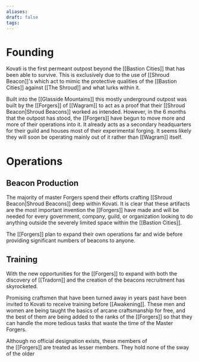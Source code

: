 ```yaml
---
aliases: 
draft: false
tags:
---
```


# Founding

Kovati is the first permeant outpost beyond the [[Bastion Cities]] that has been able to survive. This is exclusively due to the use of [[Shroud Beacon]]'s which act to mimic the protective qualities of the [[Bastion Cities]] against [[The Shroud]] and what lurks within it.

Built into the [[Glasside Mountains]] this mostly underground outpost was built by the [[Forgers]] of [[Wagram]] to act as a proof that their [[Shroud Beacon|Shroud Beacons]] worked as intended. However, in the 6 months that the outpost has stood, the [[Forgers]] have begun to move more and more of their operations into it. It already acts as a secondary headquarters for their guild and houses most of their experimental forging. It seems likely they will soon be operating mainly out of it rather than [[Wagram]] itself.

# Operations

## Beacon Production

The majority of master Forgers spend their efforts crafting [[Shroud Beacon|Shroud Beacons]] deep within Kovati. It is clear that these artifacts are the most important invention the [[Forgers]] have made and will be needed for every government, company, guild, or organization looking to do anything outside the severely limited space within the [[Bastion Cities]].

The [[Forgers]] plan to expand their own operations far and wide before providing significant numbers of beacons to anyone.

## Training

With the new opportunities for the [[Forgers]] to expand with both the discovery of [[Tradorn]] and the creation of the beacons recruitment has skyrocketed.

Promising craftsmen that have been turned away in years past have been invited to Kovati to receive training before [[Awakening]]. These men and women are being taught the basics of arcane craftsmanship for free, and the best of them are being added to the ranks of the [[Forgers]] so that they can handle the more tedious tasks that waste the time of the Master Forgers.

Although no official designation exists, these members of the [[Forgers]] are treated as lesser members. They hold none of the sway of the older